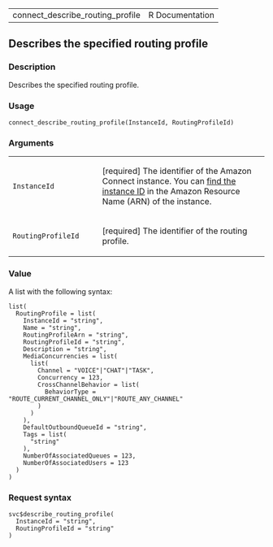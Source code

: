 <table style="width: 100%;">
<tbody>
<tr class="odd">
<td>connect_describe_routing_profile</td>
<td style="text-align: right;">R Documentation</td>
</tr>
</tbody>
</table>

## Describes the specified routing profile

### Description

Describes the specified routing profile.

### Usage

    connect_describe_routing_profile(InstanceId, RoutingProfileId)

### Arguments

<table>
<colgroup>
<col style="width: 35%" />
<col style="width: 65%" />
</colgroup>
<tbody>
<tr class="odd">
<td><code
id="connect_describe_routing_profile_:_InstanceId">InstanceId</code></td>
<td><p>[required] The identifier of the Amazon Connect instance. You can
<a
href="https://docs.aws.amazon.com/connect/latest/adminguide/find-instance-arn.html">find
the instance ID</a> in the Amazon Resource Name (ARN) of the
instance.</p></td>
</tr>
<tr class="even">
<td><code
id="connect_describe_routing_profile_:_RoutingProfileId">RoutingProfileId</code></td>
<td><p>[required] The identifier of the routing profile.</p></td>
</tr>
</tbody>
</table>

### Value

A list with the following syntax:

    list(
      RoutingProfile = list(
        InstanceId = "string",
        Name = "string",
        RoutingProfileArn = "string",
        RoutingProfileId = "string",
        Description = "string",
        MediaConcurrencies = list(
          list(
            Channel = "VOICE"|"CHAT"|"TASK",
            Concurrency = 123,
            CrossChannelBehavior = list(
              BehaviorType = "ROUTE_CURRENT_CHANNEL_ONLY"|"ROUTE_ANY_CHANNEL"
            )
          )
        ),
        DefaultOutboundQueueId = "string",
        Tags = list(
          "string"
        ),
        NumberOfAssociatedQueues = 123,
        NumberOfAssociatedUsers = 123
      )
    )

### Request syntax

    svc$describe_routing_profile(
      InstanceId = "string",
      RoutingProfileId = "string"
    )
